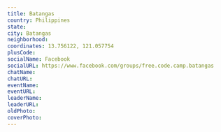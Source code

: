 ```yaml
---
title: Batangas
country: Philippines
state: 
city: Batangas
neighborhood: 
coordinates: 13.756122, 121.057754
plusCode:
socialName: Facebook
socialURL: https://www.facebook.com/groups/free.code.camp.batangas
chatName:
chatURL:
eventName:
eventURL:
leaderName:
leaderURL:
oldPhoto: 
coverPhoto:
---
```

